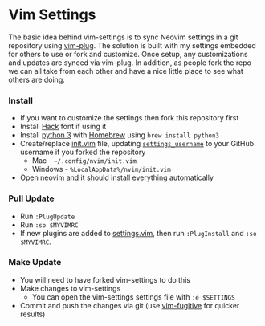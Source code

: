 # Vim Settings

The basic idea behind vim-settings is to sync Neovim settings in a git repository using [vim-plug](https://github.com/junegunn/vim-plug).
The solution is built with my settings embedded for others to use or fork and customize.
Once setup, any customizations and updates are synced via vim-plug.
In addition, as people fork the repo we can all take from each other and have a nice little place to see what others are doing.

### Install
- If you want to customize the settings then fork this repository first
- Install [Hack](https://github.com/chrissimpkins/Hack#desktop-usage) font if using it
- Install [python 3](https://www.python.org/downloads) with [Homebrew](https://brew.sh) using `brew install python3`
- Create/replace [init.vim](init.vim) file, updating [`settings_username`](init.vim#L2) to your GitHub username if you forked the repository
    - Mac - `~/.config/nvim/init.vim`
    - Windows - `%LocalAppData%/nvim/init.vim`
- Open neovim and it should install everything automatically

### Pull Update
- Run `:PlugUpdate`
- Run `:so $MYVIMRC`
- If new plugins are added to [settings.vim](settings.vim), then run `:PlugInstall` and `:so $MYVIMRC`.

### Make Update
- You will need to have forked vim-settings to do this
- Make changes to vim-settings
    - You can open the vim-settings settings file with `:e $SETTINGS`
- Commit and push the changes via git (use [vim-fugitive](https://github.com/tpope/vim-fugitive) for quicker results)
